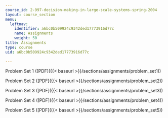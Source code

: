 ```yaml
---
course_id: 2-997-decision-making-in-large-scale-systems-spring-2004
layout: course_section
menu:
  leftnav:
    identifier: a6bc0b509924c9342ded17773916d77c
    name: Assignments
    weight: 50
title: Assignments
type: course
uid: a6bc0b509924c9342ded17773916d77c

---
```


Problem Set 1 ([PDF]({{< baseurl >}}/sections/assignments/problem_set1))

Problem Set 2 ([PDF]({{< baseurl >}}/sections/assignments/problem_set2))

Problem Set 3 ([PDF]({{< baseurl >}}/sections/assignments/problem_set3))

Problem Set 4 ([PDF]({{< baseurl >}}/sections/assignments/problem_set4))

Problem Set 5 ([PDF]({{< baseurl >}}/sections/assignments/problem_set5))